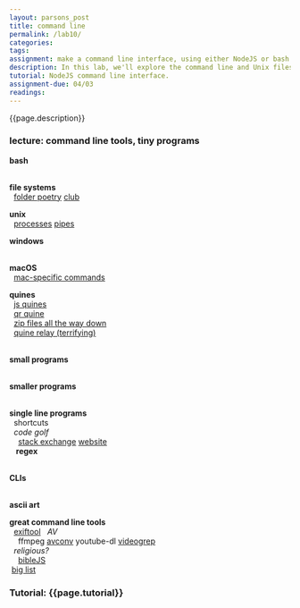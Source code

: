 ```yaml
---  
layout: parsons_post  
title: command line
permalink: /lab10/  
categories:   
tags:  
assignment: make a command line interface, using either NodeJS or bash. This tool should address some need you have from your computer which it does not currently address.
description: In this lab, we'll explore the command line and Unix filesystem. 
tutorial: NodeJS command line interface.
assignment-due: 04/03
readings: 
---  
```


{{page.description}}

### lecture: command line tools, tiny programs  


**bash**  
  


**file systems**  
  [folder poetry](https://github.com/melaniehoff/folderpoetry) [club](http://folderpoetry.club)  

**unix**  
  [processes](https://en.wikipedia.org/wiki/Process_(computing)) [pipes](https://en.wikipedia.org/wiki/Pipeline_%28Unix%29)  

**windows**  
  

**macOS**  
  [mac-specific commands](https://github.com/herrbischoff/awesome-macos-command-line)  

**quines**  
  [js quines](https://2ality.com/2012/09/javascript-quine.html)  
  [qr quine](https://www.quaxio.com/qrquine/)  
  [zip files all the way down](https://research.swtch.com/zip)  
  [quine relay (terrifying)](https://github.com/mame/quine-relay)  
  

**small programs**  
  

**smaller programs**  
  

**single line programs**  
  shortcuts  
  *code golf*  
    [stack exchange](https://codegolf.stackexchange.com) [website](https://code-golf.io)  
  
**regex**  
  

**CLIs**  
  


**ascii art**


**great command line tools**  
  [exiftool](https://exiftool.org/examples.html)
  *AV*  
    ffmpeg [avconv](https://libav.org/avconv.html) youtube-dl [videogrep](https://antiboredom.github.io/videogrep/)  
  *religious?*  
    [bibleJS](https://github.com/BibleJS/BibleApp)  
 [big list](https://github.com/agarrharr/awesome-cli-apps)  

### Tutorial: {{page.tutorial}}